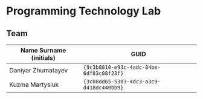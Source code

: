 # Programming Technology Lab

## Team

| Name Surname (initials) | GUID                                     |
| ----------------------- | ---------------------------------------- |
| Daniyar Zhumatayev      | `{9c3b8810-e93c-4adc-84be-6df83c08f23f}` |
| Kuzma Martysiuk         | `{3c08dd65-5303-4dc3-a3c9-d418dc440bb9}` |
